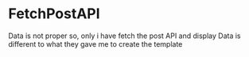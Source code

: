 # FetchPostAPI
Data is not proper so, only i have fetch the post API and display 
Data is different to what they gave me to create the template
